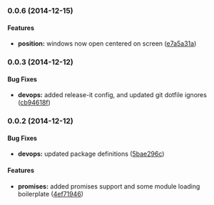 ### 0.0.6 (2014-12-15)


#### Features

* **position:** windows now open centered on screen ([e7a5a31a](https://github.com/electblake/nuwindow-promises/commit/e7a5a31ac660a660c516f33b3e96e8ab90754fcb))


### 0.0.3 (2014-12-12)


#### Bug Fixes

* **devops:** added release-it config, and updated git dotfile ignores ([cb94618f](https://github.com/electblake/nuwindow-promises/commit/cb94618f6cfb9574b4baf4172a9596f330f4202b))


### 0.0.2 (2014-12-12)


#### Bug Fixes

* **devops:** updated package definitions ([5bae296c](https://github.com/electblake/nuwindow-promises/commit/5bae296c06b4dc41adba1fc72fafdb9d7624c7b1))


#### Features

* **promises:** added promises support and some module loading boilerplate ([4ef71946](https://github.com/electblake/nuwindow-promises/commit/4ef71946e705533c92701385457627d1f08254dc))

